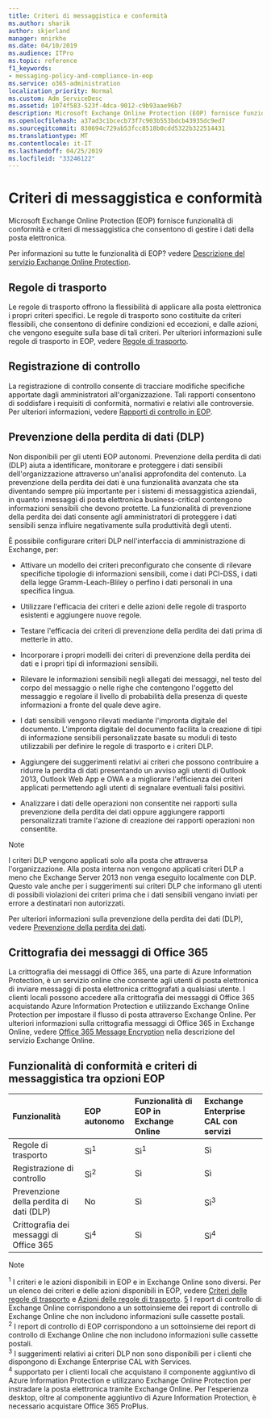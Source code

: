 ```yaml
---
title: Criteri di messaggistica e conformità
ms.author: sharik
author: skjerland
manager: mnirkhe
ms.date: 04/10/2019
ms.audience: ITPro
ms.topic: reference
f1_keywords:
- messaging-policy-and-compliance-in-eop
ms.service: o365-administration
localization_priority: Normal
ms.custom: Adm_ServiceDesc
ms.assetid: 1074f583-523f-4dca-9012-c9b93aae96b7
description: Microsoft Exchange Online Protection (EOP) fornisce funzionalità di conformità e criteri di messaggistica che consentono di gestire i dati della posta elettronica.
ms.openlocfilehash: a37ad3c1bcecb73f7c903b553bdcb43935dc9ed7
ms.sourcegitcommit: 830694c729ab53fcc8518b0cdd5322b322514431
ms.translationtype: MT
ms.contentlocale: it-IT
ms.lasthandoff: 04/25/2019
ms.locfileid: "33246122"
---
```

# <a name="messaging-policy-and-compliance"></a>Criteri di messaggistica e conformità

Microsoft Exchange Online Protection (EOP) fornisce funzionalità di conformità e criteri di messaggistica che consentono di gestire i dati della posta elettronica.
  
Per informazioni su tutte le funzionalità di EOP? vedere [Descrizione del servizio Exchange Online Protection](exchange-online-protection-service-description.md).
  
## <a name="transport-rules"></a>Regole di trasporto
<a name="BKMK_transportrules"> </a>

Le regole di trasporto offrono la flessibilità di applicare alla posta elettronica i propri criteri specifici. Le regole di trasporto sono costituite da criteri flessibili, che consentono di definire condizioni ed eccezioni, e dalle azioni, che vengono eseguite sulla base di tali criteri. Per ulteriori informazioni sulle regole di trasporto in EOP, vedere [Regole di trasporto](https://go.microsoft.com/fwlink/p/?LinkId=320399).
  
## <a name="audit-logging"></a>Registrazione di controllo
<a name="BKMK_auditlogging"> </a>

La registrazione di controllo consente di tracciare modifiche specifiche apportate dagli amministratori all'organizzazione. Tali rapporti consentono di soddisfare i requisiti di conformità, normativi e relativi alle controversie. Per ulteriori informazioni, vedere [Rapporti di controllo in EOP](https://go.microsoft.com/fwlink/p/?LinkId=314258).
  
## <a name="data-loss-prevention-dlp"></a>Prevenzione della perdita di dati (DLP)
<a name="BKMK_datalossprevention"> </a>

Non disponibili per gli utenti EOP autonomi. Prevenzione della perdita di dati (DLP) aiuta a identificare, monitorare e proteggere i dati sensibili dell'organizzazione attraverso un'analisi approfondita del contenuto. La prevenzione della perdita dei dati è una funzionalità avanzata che sta diventando sempre più importante per i sistemi di messaggistica aziendali, in quanto i messaggi di posta elettronica business-critical contengono informazioni sensibili che devono protette. La funzionalità di prevenzione della perdita dei dati consente agli amministratori di proteggere i dati sensibili senza influire negativamente sulla produttività degli utenti.
  
È possibile configurare criteri DLP nell'interfaccia di amministrazione di Exchange, per:
  
- Attivare un modello dei criteri preconfigurato che consente di rilevare specifiche tipologie di informazioni sensibili, come i dati PCI-DSS, i dati della legge Gramm-Leach-Bliley o perfino i dati personali in una specifica lingua.
    
- Utilizzare l'efficacia dei criteri e delle azioni delle regole di trasporto esistenti e aggiungere nuove regole.
    
- Testare l'efficacia dei criteri di prevenzione della perdita dei dati prima di metterle in atto.
    
- Incorporare i propri modelli dei criteri di prevenzione della perdita dei dati e i propri tipi di informazioni sensibili.
    
- Rilevare le informazioni sensibili negli allegati dei messaggi, nel testo del corpo del messaggio o nelle righe che contengono l'oggetto del messaggio e regolare il livello di probabilità della presenza di queste informazioni a fronte del quale deve agire.
    
- I dati sensibili vengono rilevati mediante l'impronta digitale del documento. L'impronta digitale del documento facilita la creazione di tipi di informazione sensibili personalizzate basate su moduli di testo utilizzabili per definire le regole di trasporto e i criteri DLP.
    
- Aggiungere dei suggerimenti relativi ai criteri che possono contribuire a ridurre la perdita di dati presentando un avviso agli utenti di Outlook 2013, Outlook Web App e OWA e a migliorare l'efficienza dei criteri applicati permettendo agli utenti di segnalare eventuali falsi positivi.
    
- Analizzare i dati delle operazioni non consentite nei rapporti sulla prevenzione della perdita dei dati oppure aggiungere rapporti personalizzati tramite l'azione di creazione dei rapporti operazioni non consentite.
    
> [!NOTE]
> I criteri DLP vengono applicati solo alla posta che attraversa l'organizzazione. Alla posta interna non vengono applicati criteri DLP a meno che Exchange Server 2013 non venga eseguito localmente con DLP. Questo vale anche per i suggerimenti sui criteri DLP che informano gli utenti di possibili violazioni dei criteri prima che i dati sensibili vengano inviati per errore a destinatari non autorizzati. 
  
Per ulteriori informazioni sulla prevenzione della perdita dei dati (DLP), vedere [Prevenzione della perdita dei dati](https://go.microsoft.com/fwlink/p/?LinkId=320398).
  
## <a name="office-365-message-encryption"></a>Crittografia dei messaggi di Office 365
<a name="BKMK_OME_in_EOP"> </a>

La crittografia dei messaggi di Office 365, una parte di Azure Information Protection, è un servizio online che consente agli utenti di posta elettronica di inviare messaggi di posta elettronica crittografati a qualsiasi utente. I clienti locali possono accedere alla crittografia dei messaggi di Office 365 acquistando Azure Information Protection e utilizzando Exchange Online Protection per impostare il flusso di posta attraverso Exchange Online. Per ulteriori informazioni sulla crittografia messaggi di Office 365 in Exchange Online, vedere [Office 365 Message Encryption](../exchange-online-service-description/message-policy-and-compliance.md#office-365-message-encryption) nella descrizione del servizio Exchange Online. 
  
## <a name="messaging-policy-and-compliance-features-across-eop-options"></a>Funzionalità di conformità e criteri di messaggistica tra opzioni EOP
<a name="BKMK_OME_in_EOP"> </a>

|**Funzionalità**|**EOP autonomo**|**Funzionalità di EOP in Exchange Online**|**Exchange Enterprise CAL con servizi**|
|:-----|:-----|:-----|:-----|
|Regole di trasporto  <br/> |Sì<sup>1</sup> <br/> |Sì<sup>1</sup> <br/> |Sì  <br/> |
|Registrazione di controllo  <br/> |Sì<sup>2</sup> <br/> |Sì  <br/> |Sì  <br/> |
|Prevenzione della perdita di dati (DLP)  <br/> |No  <br/> |Sì  <br/> |Sì<sup>3</sup> <br/> |
|Crittografia dei messaggi di Office 365  <br/> |Sì<sup>4</sup> <br/> |Sì  <br/> |Sì<sup>4</sup> <br/> |
   
> [!NOTE]
> <sup>1</sup> I criteri e le azioni disponibili in EOP e in Exchange Online sono diversi. Per un elenco dei criteri e delle azioni disponibili in EOP, vedere [Criteri delle regole di trasporto](https://go.microsoft.com/fwlink/p/?LinkId=320392) e [Azioni delle regole di trasporto](https://go.microsoft.com/fwlink/p/?LinkId=320393). [](https://go.microsoft.com/fwlink/p/?LinkId=320394)[5](https://go.microsoft.com/fwlink/p/?LinkId=320395) I report di controllo di Exchange Online corrispondono a un sottoinsieme dei report di controllo di Exchange Online che non includono informazioni sulle cassette postali. <br/>
> <sup>2</sup> I report di controllo di EOP corrispondono a un sottoinsieme dei report di controllo di Exchange Online che non includono informazioni sulle cassette postali. <br/>
> <sup>3</sup> I suggerimenti relativi ai criteri DLP non sono disponibili per i clienti che dispongono di Exchange Enterprise CAL with Services. <br/>
> <sup>4</sup> supportato per i clienti locali che acquistano il componente aggiuntivo di Azure Information Protection e utilizzano Exchange Online Protection per instradare la posta elettronica tramite Exchange Online. Per l'esperienza desktop, oltre al componente aggiuntivo di Azure Information Protection, è necessario acquistare Office 365 ProPlus. <br/>
  

